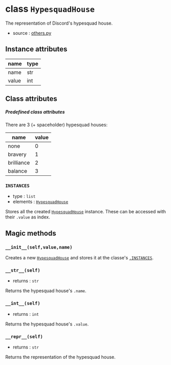# class `HypesquadHouse`

The representation of Discord's hypesquad house.

- source : [others.py](https://github.com/HuyaneMatsu/hata/blob/master/hata/others.py)

## Instance attributes

| name      | type              |
|-----------|-------------------|
| name      | str               |
| value     | int               |

## Class attributes

##### Predefined class attributes

There are 3 (+ spaceholder) hypesquad houses:

| name          | value     |
|---------------|-----------|
| none          | 0         |
| bravery       | 1         |
| brilliance    | 2         |
| balance       | 3         |

### `INSTANCES`

- type : `list`
- elements : [`HypesquadHouse`](HypesquadHouse.md)

Stores all the created [`HypesquadHouse`](HypesquadHouse.md) instance.
These can be accessed with their `.value` as index.

## Magic methods

### `__init__(self,value,name)`

Creates a new [`HypesquadHouse`](HypesquadHouse.md) and stores
it at the classe's [`.INSTANCES`](#instances).

### `__str__(self)`

- returns : `str`

Returns the hypesquad house's `.name`.

### `__int__(self)`

- returns : `int`

Returns the hypesquad house's `.value`.

### `__repr__(self)`

- returns : `str`

Returns the representation of the hypesquad house.
